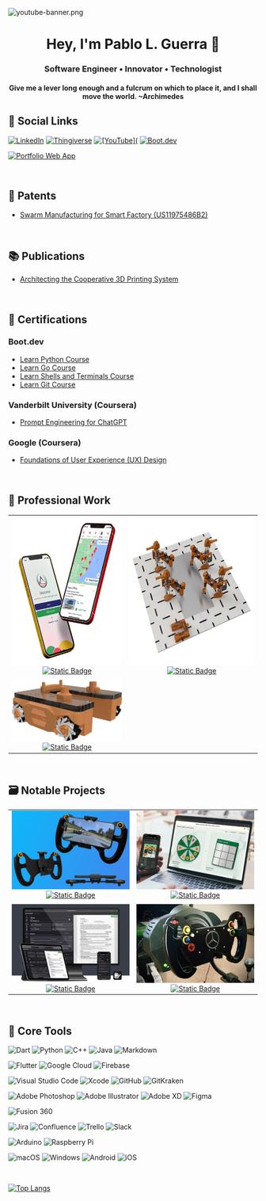 ![youtube-banner.png](https://i.postimg.cc/kMzjmXJT/youtube-banner.png)
<h1 align="center"> Hey, I'm Pablo L. Guerra 👋</h1>
<h3 align="center">Software Engineer • Innovator • Technologist</h3>

<h4 align="center"> Give me a lever long enough and a fulcrum on which to place it, and I shall move the world. ~Archimedes </h4>

## 🔗 Social Links

[![LinkedIn](https://img.shields.io/badge/linkedin-black?style=for-the-badge&color=0A66C2&logo=linkedin&logoColor=white)](https://www.linkedin.com/in/plguerra/)
[![Thingiverse](https://img.shields.io/badge/Thingiverse-black?style=for-the-badge&logo=Thingiverse&logoColor=white&color=248BFB)](https://www.thingiverse.com/plg_designs/designs)
[![[YouTube](](https://img.shields.io/badge/YouTube-FF0000?style=for-the-badge&logo=youtube&logoColor=white)](https://www.youtube.com/channel/UCZAKxkFJTWWuE6wdDCH-xyw)
[![Boot.dev](https://img.shields.io/badge/Boot.dev-black?style=for-the-badge&color=272539)](https://www.boot.dev/u/plguerra)

[![Portfolio Web App](https://img.shields.io/badge/Portfolio%20Web%20App-black?style=for-the-badge&color=3c5c41)](https://plguerradesigns.github.io/portfolio/)

<br />

## 📑 Patents

- [Swarm Manufacturing for Smart Factory (US11975486B2)](https://image-ppubs.uspto.gov/dirsearch-public/print/downloadPdf/11975486)

<br />

## 📚 Publications

- [Architecting the Cooperative 3D Printing System](https://www.researchgate.net/publication/341651995_Architecting_the_Cooperative_3D_Printing_System)

<br />

## 📜 Certifications

### Boot.dev
- [Learn Python Course](https://www.boot.dev/certificate/plguerra/f9a25dfb-3e00-4727-ac78-36de82315355)
- [Learn Go Course](https://www.boot.dev/certificate/plguerra/3b39d0f6-f944-4f1b-832d-a1daba32eda4)
- [Learn Shells and Terminals Course](https://www.boot.dev/certificate/plguerra/bc7a07ef-ab87-42ab-80de-e7261f2c58a0)
- [Learn Git Course](https://www.boot.dev/certificate/plguerra/933d6dd0-b21a-488e-8ece-469bbef28652)

### Vanderbilt University (Coursera)
- [Prompt Engineering for ChatGPT](https://www.coursera.org/account/accomplishments/verify/ENULN3R2D2JW)

### Google (Coursera)
- [Foundations of User Experience (UX) Design](https://www.coursera.org/account/accomplishments/verify/R4MV0TDWNC34)


<br />

## 💼 Professional Work

|    |    |
|:--:|:--:|
| [<img src="https://raw.githubusercontent.com/PLGuerraDesigns/portfolio/master/assets/images/professional/atlantic_insurance/thumbnail.webp" height="300"> <br /><img alt="Static Badge" src="https://img.shields.io/badge/Atlantic_Insurance_Co._Ltd.-Contract_Software_Engineer-02569B">](https://plguerradesigns.github.io/portfolio/#/home/professional-experiences/details/atlantic-insurance-company-ltd._contract-software-engineer) | [<img src="https://raw.githubusercontent.com/PLGuerraDesigns/portfolio/master/assets/images/professional/ambots/thumbnail.webp" height="300"> <br /><img alt="Static Badge" src="https://img.shields.io/badge/AMBOTS_Inc.-Lead_Robotics_Engineer-02569B">](https://plguerradesigns.github.io/portfolio/#/home/professional-experiences/details/ambots-inc._lead-robotics-engineer) |
|    |    |
| [<img src="https://raw.githubusercontent.com/PLGuerraDesigns/portfolio/master/assets/images/professional/am3_lab/thumbnail.webp" width="300"> <br /><img alt="Static Badge" src="https://img.shields.io/badge/AM3_Lab-Graduate_Research_Assistant-02569B">](https://plguerradesigns.github.io/portfolio/#/home/professional-experiences/details/university-of-arkansas-(am3-lab)_graduate-research-assistant) |    |

<br />

## 🗃️ Notable Projects

|    |    |
|:--:|:--:|
| [<img src="https://raw.githubusercontent.com/PLGuerraDesigns/portfolio/master/assets/images/personal/mobile_sim_wheel/thumbnail.webp" width="300"> <br /><img alt="Static Badge" src="https://img.shields.io/badge/3D_Printing-AMG_GT3_Inspired_Mobile_Sim_Wheel-FFD700">](https://plguerradesigns.github.io/portfolio/#/home/personal-projects/details/mobile-sim-wheel) | [<img src="https://raw.githubusercontent.com/PLGuerraDesigns/portfolio/master/assets/images/personal/swe_632_lottery/thumbnail.webp" width="300"> <br /><img alt="Static Badge" src="https://img.shields.io/badge/Web_App-SWE_632_Lottery-02569B">](https://plguerradesigns.github.io/portfolio/#/home/personal-projects/details/swe-632-lottery) |
|    |    |
| [<img src="https://raw.githubusercontent.com/PLGuerraDesigns/portfolio/master/assets/images/personal/flutter_resume_builder/thumbnail.webp" width="300"> <br /><img alt="Static Badge" src="https://img.shields.io/badge/Web_App-Flutter_Resume_Builder-02569B">](https://plguerradesigns.github.io/portfolio/#/home/personal-projects/details/flutter-resume-builder) | [<img src="https://raw.githubusercontent.com/PLGuerraDesigns/portfolio/master/assets/images/personal/amg_gt3_wheel/thumbnail.webp" width="300"> <br /><img alt="Static Badge" src="https://img.shields.io/badge/3D_Printing-AMG_GT3_Wheel_Kit-FFD700">](https://plguerradesigns.github.io/portfolio/#/home/personal-projects/details/amg-gt3-wheel) |

<br />

## 🧰 Core Tools

![Dart](https://img.shields.io/badge/Dart-black?style=for-the-badge&color=0175C2&logo=dart&logoColor=white)
![Python](https://img.shields.io/badge/Python-black?style=for-the-badge&color=3776AB&logo=python&logoColor=white)
![C++](https://img.shields.io/badge/C++-black?style=for-the-badge&color=00599C&logo=c++&logoColor=white)
![Java](https://img.shields.io/badge/Java-black?style=for-the-badge&logo=java)
![Markdown](https://img.shields.io/badge/Markdown-black?style=for-the-badge&logo=markdown)

![Flutter](https://img.shields.io/badge/Flutter-black?style=for-the-badge&color=02569B&logo=flutter&logoColor=white)
![Google Cloud](https://img.shields.io/badge/Google%20Cloud-black?style=for-the-badge&color=4285F4&logo=GoogleCloud&logoColor=white)
![Firebase](https://img.shields.io/badge/Firebase-black?style=for-the-badge&color=FFCA28&logo=Firebase&logoColor=black)

![Visual Studio Code](https://img.shields.io/badge/Visual%20Studio%20Code-black?style=for-the-badge&color=007ACC&logo=VisualStudioCode&logoColor=white)
![Xcode](https://img.shields.io/badge/Xcode-black?style=for-the-badge&color=147EFB&logo=Xcode&logoColor=white)
![GitHub](https://img.shields.io/badge/GitHub-black?style=for-the-badge&color=181717&logo=GitHub&logoColor=white)
![GitKraken](https://img.shields.io/badge/GitKraken-black?style=for-the-badge&color=179287&logo=GitKraken&logoColor=white)

![Adobe Photoshop](https://img.shields.io/badge/Adobe%20Photoshop-black?style=for-the-badge&color=31A8FF&logo=AdobePhotoshop&logoColor=white)
![Adobe Illustrator](https://img.shields.io/badge/Adobe%20Illustrator-black?style=for-the-badge&color=FF9A00&logo=AdobeIllustrator&logoColor=white)
![Adobe XD](https://img.shields.io/badge/Adobe%20XD-black?style=for-the-badge&color=FF61F6&logo=AdobeXD&logoColor=white)
![Figma](https://img.shields.io/badge/Figma-black?style=for-the-badge&color=F24E1E&logo=figma&logoColor=white)

![Fusion 360](https://img.shields.io/badge/Autodesk%20Fusion%20360-black?style=for-the-badge&color=000000&logo=autodesk&logoColor=white)

![Jira](https://img.shields.io/badge/Jira-black?style=for-the-badge&color=0052CC&logo=Jira&logoColor=white)
![Confluence](https://img.shields.io/badge/Confluence-black?style=for-the-badge&color=172B4D&logo=Confluence&logoColor=white)
![Trello](https://img.shields.io/badge/Trello-black?style=for-the-badge&color=0052CC&logo=Trello&logoColor=white)
![Slack](https://img.shields.io/badge/Slack-black?style=for-the-badge&color=4A154B&logo=Slack&logoColor=white)

![Arduino](https://img.shields.io/badge/Arduino-black?style=for-the-badge&color=00979D&logo=Arduino&logoColor=white)
![Raspberry Pi](https://img.shields.io/badge/Raspberry%20Pi-black?style=for-the-badge&color=A22846&logo=RaspberryPi&logoColor=white)

![macOS](https://img.shields.io/badge/macOS-black?style=for-the-badge&color=000000&logo=Apple&logoColor=white)
![Windows](https://img.shields.io/badge/Windows-black?style=for-the-badge&color=0078D6&logo=Windows&logoColor=white)
![Android](https://img.shields.io/badge/Android-black?style=for-the-badge&color=3DDC84&logo=Android&logoColor=white)
![iOS](https://img.shields.io/badge/iOS-black?style=for-the-badge&color=000000&logo=Apple&logoColor=white)

<br />

[![Top Langs](https://github-readme-stats.vercel.app/api/top-langs/?username=plguerradesigns&layout=compact&theme=radical)](https://github.com/plguerradesigns/github-readme-stats)
